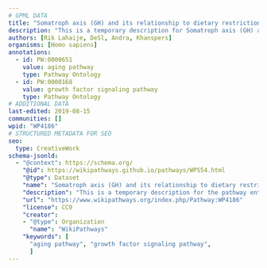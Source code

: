 ```yaml
---
# GPML DATA
title: "Somatroph axis (GH) and its relationship to dietary restriction and aging"
description: "This is a temporary description for Somatroph axis (GH) and its relationship to dietary restriction and aging"
authors: [Rik Lahaije, DeSl, Andra, Khanspers]
organisms: [Homo sapiens]
annotations:
  - id: PW:0000651
    value: aging pathway
    type: Pathway Ontology
  - id: PW:0000168
    value: growth factor signaling pathway
    type: Pathway Ontology
# ADDITIONAL DATA
last-edited: 2019-08-15
communities: []
wpid: "WP4186"
# STRUCTURED METADATA FOR SEO
seo:
  type: CreativeWork
schema-jsonld:
  - "@context": https://schema.org/
    "@id": https://wikipathways.github.io/pathways/WP554.html
    "@type": Dataset
    "name": "Somatroph axis (GH) and its relationship to dietary restriction and aging"
    "description": "This is a temporary description for the pathway entitled: Somatroph axis (GH) and its relationship to dietary restriction and aging"
    "url": "https://www.wikipathways.org/index.php/Pathway:WP4186"
    "license": CC0
    "creator":
    - "@type": Organization
      "name": "WikiPathways"
    "keywords": [
      "aging pathway", "growth factor signaling pathway",
      ]
---
```

